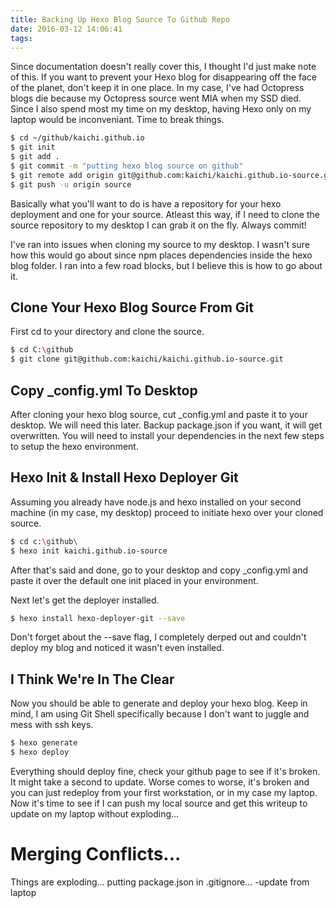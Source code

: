 ```yaml
---
title: Backing Up Hexo Blog Source To Github Repo
date: 2016-03-12 14:06:41
tags:
---
```


Since documentation doesn't really cover this, I thought I'd just make note of this. If you want to prevent your Hexo blog for disappearing off the face of the planet, don't keep it in one place. In my case, I've had Octopress blogs die because my Octopress source went MIA when my SSD died. Since I also spend most my time on my desktop, having Hexo only on my laptop would be inconveniant. Time to break things.

``` bash
$ cd ~/github/kaichi.github.io
$ git init
$ git add .
$ git commit -m "putting hexo blog source on github"
$ git remote add origin git@github.com:kaichi/kaichi.github.io-source.git
$ git push -u origin source

```

Basically what you'll want to do is have a repository for your hexo deployment and one for your source. Atleast this way, if I need to clone the source repository to my desktop I can grab it on the fly. Always commit!

I've ran into issues when cloning my source to my desktop. I wasn't sure how this would go about since npm places dependencies inside the hexo blog folder. I ran into a few road blocks, but I believe this is how to go about it.

## Clone Your Hexo Blog Source From Git

First cd to your directory and clone the source.

``` bash
$ cd C:\github
$ git clone git@github.com:kaichi/kaichi.github.io-source.git
```

## Copy _config.yml To Desktop

After cloning your hexo blog source, cut _config.yml and paste it to your desktop. We will need this later. Backup package.json if you want, it will get overwritten. You will need to install your dependencies in the next few steps to setup the hexo environment. 

## Hexo Init & Install Hexo Deployer Git

Assuming you already have node.js and hexo installed on your second machine (in my case, my desktop) proceed to initiate hexo over your cloned source.

``` bash
$ cd c:\github\
$ hexo init kaichi.github.io-source
```

After that's said and done, go to your desktop and copy _config.yml and paste it over the default one init placed in your environment.

Next let's get the deployer installed.

``` bash
$ hexo install hexo-deployer-git --save
```

Don't forget about the --save flag, I completely derped out and couldn't deploy my blog and noticed it wasn't even installed.

## I Think We're In The Clear

Now you should be able to generate and deploy your hexo blog. Keep in mind, I am using Git Shell specifically because I don't want to juggle and mess with ssh keys. 

``` bash
$ hexo generate
$ hexo deploy
```

Everything should deploy fine, check your github page to see if it's broken. It might take a second to update. Worse comes to worse, it's broken and you can just redeploy from your first workstation, or in my case my laptop. Now it's time to see if I can push my local source and get this writeup to update on my laptop without exploding...

# Merging Conflicts...

Things are exploding... putting package.json in .gitignore... -update from laptop